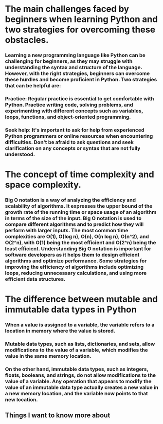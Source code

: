 # The main challenges faced by beginners when learning Python and two strategies for overcoming these obstacles.

### Learning a new programming language like Python can be challenging for beginners, as they may struggle with understanding the syntax and structure of the language. However, with the right strategies, beginners can overcome these hurdles and become proficient in Python. Two strategies that can be helpful are:

### Practice: Regular practice is essential to get comfortable with Python. Practice writing code, solving problems, and experimenting with different concepts such as variables, loops, functions, and object-oriented programming.

### Seek help: It's important to ask for help from experienced Python programmers or online resources when encountering difficulties. Don't be afraid to ask questions and seek clarification on any concepts or syntax that are not fully understood.


# The concept of time complexity and space complexity.

### Big O notation is a way of analyzing the efficiency and scalability of algorithms. It expresses the upper bound of the growth rate of the running time or space usage of an algorithm in terms of the size of the input. Big O notation is used to compare different algorithms and to predict how they will perform with larger inputs. The most common time complexities are O(1), O(log n), O(n), O(n log n), O(n^2), and O(2^n), with O(1) being the most efficient and O(2^n) being the least efficient. Understanding Big O notation is important for software developers as it helps them to design efficient algorithms and optimize performance. Some strategies for improving the efficiency of algorithms include optimizing loops, reducing unnecessary calculations, and using more efficient data structures.


# The difference between mutable and immutable data types in Python

### When a value is assigned to a variable, the variable refers to a location in memory where the value is stored.

### Mutable data types, such as lists, dictionaries, and sets, allow modifications to the value of a variable, which modifies the value in the same memory location.

### On the other hand, immutable data types, such as integers, floats, booleans, and strings, do not allow modifications to the value of a variable. Any operation that appears to modify the value of an immutable data type actually creates a new value in a new memory location, and the variable now points to that new location.

## Things I want to know more about